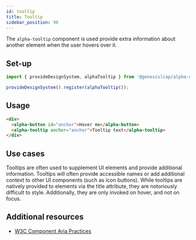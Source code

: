 ```yaml
---
id: tooltip
title: Tooltip
sidebar_position: 90
---
```


<div class="tooltip-examples">

The `alpha-tooltip` component is used provide extra information about another element when the user hovers over it.

## Set-up

```ts
import { provideDesignSystem, alphaTooltip } from '@genesislcap/alpha-design-system';

provideDesignSystem().register(alphaTooltip());
```

## Usage

```html live
<div>
  <alpha-button id="anchor">Hover me</alpha-button>
  <alpha-tooltip anchor="anchor">Tooltip text</alpha-tooltip>
</div>
```

## Use cases

Tooltips are often used to supplement UI elements and provide additional information. Tooltips will often provide accessible names or add additional context to other UI components (such as icon buttons). While tooltips are natively provided to elements via the title attribute, they are notoriously difficult to style. Additionally, they are only invoked on hover, and not on focus.

## Additional resources

- [W3C Component Aria Practices](https://w3c.github.io/aria-practices/#tooltip)

</div>
